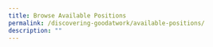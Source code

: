 ```yaml
---
title: Browse Available Positions
permalink: /discovering-goodatwork/available-positions/
description: ""
---
```

